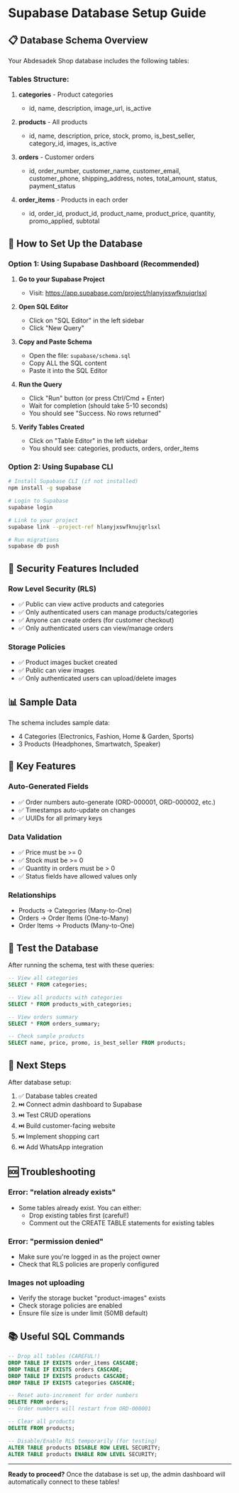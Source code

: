 # Supabase Database Setup Guide

## 📋 Database Schema Overview

Your Abdesadek Shop database includes the following tables:

### Tables Structure:

1. **categories** - Product categories
   - id, name, description, image_url, is_active
   
2. **products** - All products
   - id, name, description, price, stock, promo, is_best_seller, category_id, images, is_active
   
3. **orders** - Customer orders
   - id, order_number, customer_name, customer_email, customer_phone, shipping_address, notes, total_amount, status, payment_status
   
4. **order_items** - Products in each order
   - id, order_id, product_id, product_name, product_price, quantity, promo_applied, subtotal

## 🚀 How to Set Up the Database

### Option 1: Using Supabase Dashboard (Recommended)

1. **Go to your Supabase Project**
   - Visit: https://app.supabase.com/project/hlanyjxswfknujqrlsxl

2. **Open SQL Editor**
   - Click on "SQL Editor" in the left sidebar
   - Click "New Query"

3. **Copy and Paste Schema**
   - Open the file: `supabase/schema.sql`
   - Copy ALL the SQL content
   - Paste it into the SQL Editor

4. **Run the Query**
   - Click "Run" button (or press Ctrl/Cmd + Enter)
   - Wait for completion (should take 5-10 seconds)
   - You should see "Success. No rows returned"

5. **Verify Tables Created**
   - Click on "Table Editor" in the left sidebar
   - You should see: categories, products, orders, order_items

### Option 2: Using Supabase CLI

```bash
# Install Supabase CLI (if not installed)
npm install -g supabase

# Login to Supabase
supabase login

# Link to your project
supabase link --project-ref hlanyjxswfknujqrlsxl

# Run migrations
supabase db push
```

## 🔐 Security Features Included

### Row Level Security (RLS)
- ✅ Public can view active products and categories
- ✅ Only authenticated users can manage products/categories
- ✅ Anyone can create orders (for customer checkout)
- ✅ Only authenticated users can view/manage orders

### Storage Policies
- ✅ Product images bucket created
- ✅ Public can view images
- ✅ Only authenticated users can upload/delete images

## 📊 Sample Data

The schema includes sample data:
- 4 Categories (Electronics, Fashion, Home & Garden, Sports)
- 3 Products (Headphones, Smartwatch, Speaker)

## 🔧 Key Features

### Auto-Generated Fields
- ✅ Order numbers auto-generate (ORD-000001, ORD-000002, etc.)
- ✅ Timestamps auto-update on changes
- ✅ UUIDs for all primary keys

### Data Validation
- ✅ Price must be >= 0
- ✅ Stock must be >= 0
- ✅ Quantity in orders must be > 0
- ✅ Status fields have allowed values only

### Relationships
- Products → Categories (Many-to-One)
- Orders → Order Items (One-to-Many)
- Order Items → Products (Many-to-One)

## 🧪 Test the Database

After running the schema, test with these queries:

```sql
-- View all categories
SELECT * FROM categories;

-- View all products with categories
SELECT * FROM products_with_categories;

-- View orders summary
SELECT * FROM orders_summary;

-- Check sample products
SELECT name, price, promo, is_best_seller FROM products;
```

## 📱 Next Steps

After database setup:

1. ✅ Database tables created
2. ⏭️ Connect admin dashboard to Supabase
3. ⏭️ Test CRUD operations
4. ⏭️ Build customer-facing website
5. ⏭️ Implement shopping cart
6. ⏭️ Add WhatsApp integration

## 🆘 Troubleshooting

### Error: "relation already exists"
- Some tables already exist. You can either:
  - Drop existing tables first (careful!)
  - Comment out the CREATE TABLE statements for existing tables

### Error: "permission denied"
- Make sure you're logged in as the project owner
- Check that RLS policies are properly configured

### Images not uploading
- Verify the storage bucket "product-images" exists
- Check storage policies are enabled
- Ensure file size is under limit (50MB default)

## 📚 Useful SQL Commands

```sql
-- Drop all tables (CAREFUL!)
DROP TABLE IF EXISTS order_items CASCADE;
DROP TABLE IF EXISTS orders CASCADE;
DROP TABLE IF EXISTS products CASCADE;
DROP TABLE IF EXISTS categories CASCADE;

-- Reset auto-increment for order numbers
DELETE FROM orders;
-- Order numbers will restart from ORD-000001

-- Clear all products
DELETE FROM products;

-- Disable/Enable RLS temporarily (for testing)
ALTER TABLE products DISABLE ROW LEVEL SECURITY;
ALTER TABLE products ENABLE ROW LEVEL SECURITY;
```

---

**Ready to proceed?** Once the database is set up, the admin dashboard will automatically connect to these tables!